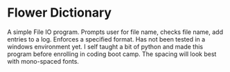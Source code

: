 # Flower Dictionary
A simple File IO program.
Prompts user for file name, checks file name, add entries to a log.
Enforces a specified format.
Has not been tested in a windows environment yet.
I self taught a bit of python and made this program before enrolling in coding boot camp.
The spacing will look best with mono-spaced fonts.
